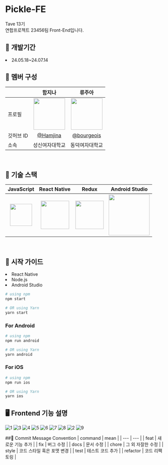 # Pickle-FE

Tave 13기
<br>
연합프로젝트 23456팀 Front-End입니다.
<br>


## 📆 개발기간
<li> 24.05.18~24.07.14
<br>

## 👤 멤버 구성

|       | 함지나    | 류주아    |
|-------|:---------:|:---------:|
| 프로필    | <img src="https://avatars.githubusercontent.com/u/156528356?s=400&u=4760801211282592c4eb917efb1e6760b68aec20&v=4" width="100"/> | <img src="https://avatars.githubusercontent.com/u/133302526?v=4" width="100"/> |
| 깃허브 ID   | [@Hamjina](https://github.com/Hamjina) | [@bourgeois](https://github.com/bourgeois46) |
| 소속  | 성신여자대학교 | 동덕여자대학교 |


<br>

## 🔨 기술 스택

| JavaScript                                           | React Native                                           | Redux                                                | Android Studio |
|:----------------------------------------------------:|:-----------------------------------------------------:|:----------------------------------------------------:|:----------------------------------------------------:|
| <img src="https://cdn.worldvectorlogo.com/logos/javascript-1.svg" width="70" height="70"/> | <img src="https://cdn.worldvectorlogo.com/logos/react-native-1.svg" width="90" height="90"/> | <img src="https://cdn.worldvectorlogo.com/logos/redux.svg" width="90" height="90"/> | <img src="https://cdn.worldvectorlogo.com/logos/android-studio-1.svg" width="130" height="130"/> |


<br>

## 🏃 시작 가이드

<li> React Native
<li> Node.js
<li> Android Studio

 <br>

```bash
# using npm
npm start

# OR using Yarn
yarn start
```

### For Android

```bash
# using npm
npm run android

# OR using Yarn
yarn android
```

### For iOS

```bash
# using npm
npm run ios

# OR using Yarn
yarn ios
```


## 🖥️ Frontend 기능 설명
![1](https://github.com/user-attachments/assets/55e76c16-28e5-42f8-a8ff-7ad648976ea1)
![3](https://github.com/user-attachments/assets/33ebced1-46cc-41e2-bbad-daacb4995523)
![4](https://github.com/user-attachments/assets/ec7d98d2-f591-49be-b520-ddc50b6ce6a3)
![5](https://github.com/user-attachments/assets/adf84bd9-6cb0-4689-800b-dbaa9bad8b68)
![6](https://github.com/user-attachments/assets/bcb0c793-982b-44b2-9fe5-4e488e52d919)
![7](https://github.com/user-attachments/assets/64d33d5f-9b37-4240-a8a4-c041c9cd44f0)
![8](https://github.com/user-attachments/assets/eabd300b-fe72-4d07-b942-79852d773230)
![2](https://github.com/user-attachments/assets/7836adfd-a61d-4c47-b089-58cb835045a1)
![9](https://github.com/user-attachments/assets/e7ef7f40-453b-4205-a856-d9f68fd4d505)


##🌊 Commit Message Convention
| command | mean |
| --- | --- |
| feat | 새로운 기능 추가 |
| fix | 버그 수정 |
| docs | 문서 수정 |
| chore | 그 외 자잘한 수정 |
| style | 코드 스타일 혹은 포맷 변경 |
| test | 테스트 코드 추가 |
| refactor | 코드 리팩토링 |


